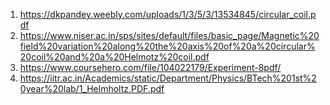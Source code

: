1. https://dkpandey.weebly.com/uploads/1/3/5/3/13534845/circular_coil.pdf
2. https://www.niser.ac.in/sps/sites/default/files/basic_page/Magnetic%20field%20variation%20along%20the%20axis%20of%20a%20circular%20coil%20and%20a%20Helmotz%20coil.pdf
3. https://www.coursehero.com/file/104022179/Experiment-8pdf/
4. https://iitr.ac.in/Academics/static/Department/Physics/BTech%201st%20year%20lab/1_Helmholtz.PDF.pdf
